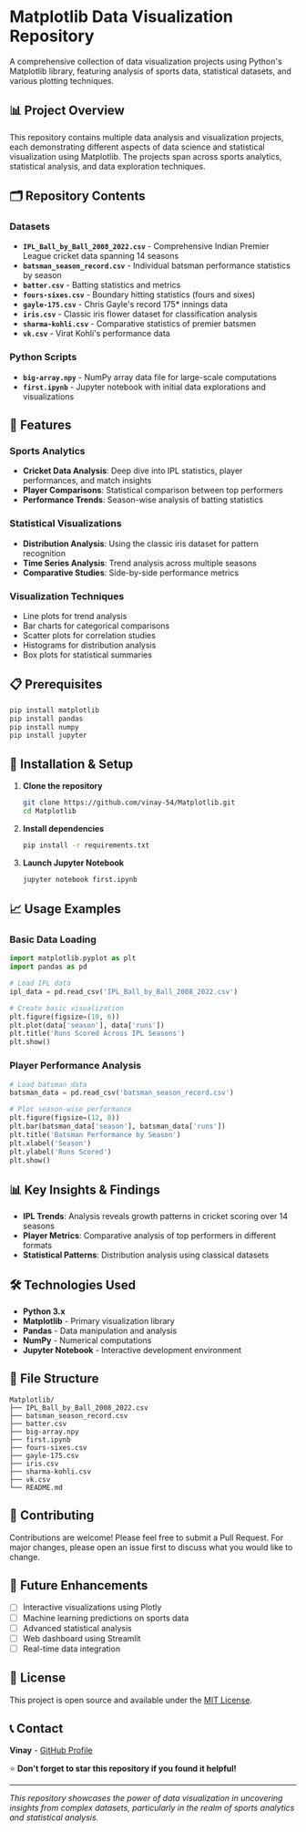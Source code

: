 # Matplotlib Data Visualization Repository

A comprehensive collection of data visualization projects using Python's Matplotlib library, featuring analysis of sports data, statistical datasets, and various plotting techniques.

## 📊 Project Overview

This repository contains multiple data analysis and visualization projects, each demonstrating different aspects of data science and statistical visualization using Matplotlib. The projects span across sports analytics, statistical analysis, and data exploration techniques.

## 🗂️ Repository Contents

### Datasets
- **`IPL_Ball_by_Ball_2008_2022.csv`** - Comprehensive Indian Premier League cricket data spanning 14 seasons
- **`batsman_season_record.csv`** - Individual batsman performance statistics by season
- **`batter.csv`** - Batting statistics and metrics
- **`fours-sixes.csv`** - Boundary hitting statistics (fours and sixes)
- **`gayle-175.csv`** - Chris Gayle's record 175* innings data
- **`iris.csv`** - Classic iris flower dataset for classification analysis
- **`sharma-kohli.csv`** - Comparative statistics of premier batsmen
- **`vk.csv`** - Virat Kohli's performance data

### Python Scripts
- **`big-array.npy`** - NumPy array data file for large-scale computations
- **`first.ipynb`** - Jupyter notebook with initial data explorations and visualizations

## 🚀 Features

### Sports Analytics
- **Cricket Data Analysis**: Deep dive into IPL statistics, player performances, and match insights
- **Player Comparisons**: Statistical comparison between top performers
- **Performance Trends**: Season-wise analysis of batting statistics

### Statistical Visualizations
- **Distribution Analysis**: Using the classic iris dataset for pattern recognition
- **Time Series Analysis**: Trend analysis across multiple seasons
- **Comparative Studies**: Side-by-side performance metrics

### Visualization Techniques
- Line plots for trend analysis
- Bar charts for categorical comparisons
- Scatter plots for correlation studies
- Histograms for distribution analysis
- Box plots for statistical summaries

## 📋 Prerequisites

```bash
pip install matplotlib
pip install pandas
pip install numpy
pip install jupyter
```

## 🔧 Installation & Setup

1. **Clone the repository**
   ```bash
   git clone https://github.com/vinay-54/Matplotlib.git
   cd Matplotlib
   ```

2. **Install dependencies**
   ```bash
   pip install -r requirements.txt
   ```

3. **Launch Jupyter Notebook**
   ```bash
   jupyter notebook first.ipynb
   ```

## 📈 Usage Examples

### Basic Data Loading
```python
import matplotlib.pyplot as plt
import pandas as pd

# Load IPL data
ipl_data = pd.read_csv('IPL_Ball_by_Ball_2008_2022.csv')

# Create basic visualization
plt.figure(figsize=(10, 6))
plt.plot(data['season'], data['runs'])
plt.title('Runs Scored Across IPL Seasons')
plt.show()
```

### Player Performance Analysis
```python
# Load batsman data
batsman_data = pd.read_csv('batsman_season_record.csv')

# Plot season-wise performance
plt.figure(figsize=(12, 8))
plt.bar(batsman_data['season'], batsman_data['runs'])
plt.title('Batsman Performance by Season')
plt.xlabel('Season')
plt.ylabel('Runs Scored')
plt.show()
```

## 📊 Key Insights & Findings

- **IPL Trends**: Analysis reveals growth patterns in cricket scoring over 14 seasons
- **Player Metrics**: Comparative analysis of top performers in different formats
- **Statistical Patterns**: Distribution analysis using classical datasets

## 🛠️ Technologies Used

- **Python 3.x**
- **Matplotlib** - Primary visualization library
- **Pandas** - Data manipulation and analysis
- **NumPy** - Numerical computations
- **Jupyter Notebook** - Interactive development environment

## 📁 File Structure

```
Matplotlib/
├── IPL_Ball_by_Ball_2008_2022.csv
├── batsman_season_record.csv
├── batter.csv
├── big-array.npy
├── first.ipynb
├── fours-sixes.csv
├── gayle-175.csv
├── iris.csv
├── sharma-kohli.csv
├── vk.csv
└── README.md
```

## 🤝 Contributing

Contributions are welcome! Please feel free to submit a Pull Request. For major changes, please open an issue first to discuss what you would like to change.

## 📝 Future Enhancements

- [ ] Interactive visualizations using Plotly
- [ ] Machine learning predictions on sports data
- [ ] Advanced statistical analysis
- [ ] Web dashboard using Streamlit
- [ ] Real-time data integration

## 📄 License

This project is open source and available under the [MIT License](LICENSE).

## 📞 Contact

**Vinay** - [GitHub Profile](https://github.com/vinay-54)

⭐ **Don't forget to star this repository if you found it helpful!**

---

*This repository showcases the power of data visualization in uncovering insights from complex datasets, particularly in the realm of sports analytics and statistical analysis.*
